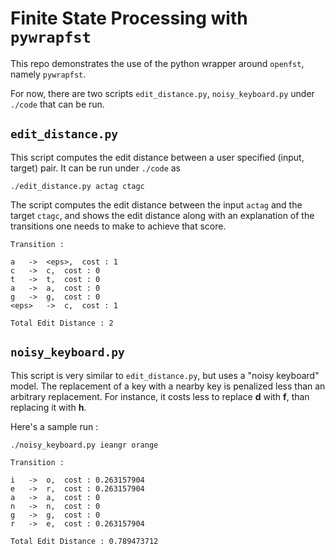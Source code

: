 # Finite State Processing with `pywrapfst`
This repo demonstrates the use of the python wrapper around `openfst`, namely `pywrapfst`. 

For now, there are two scripts `edit_distance.py`, `noisy_keyboard.py` under `./code` that can be run.

## `edit_distance.py` 
This script computes the edit distance between a user specified (input, target) pair.
It can be run under `./code` as

    ./edit_distance.py actag ctagc

The script computes the edit distance between the input `actag` and the target `ctagc`, and shows the edit distance along with an explanation of the transitions one needs to make to achieve that score.

    Transition : 

    a	->	<eps>,	cost : 1
    c	->	c,	cost : 0
    t	->	t,	cost : 0
    a	->	a,	cost : 0
    g	->	g,	cost : 0
    <eps>	->	c,	cost : 1

    Total Edit Distance : 2

## `noisy_keyboard.py`
This script is very similar to `edit_distance.py`, but uses a "noisy keyboard" model. The replacement of a key with a nearby key is penalized less than an arbitrary replacement. For instance, it costs less to replace **d** with **f**, than replacing it with  **h**.

Here's a sample run : 

    ./noisy_keyboard.py ieangr orange

    Transition : 

    i	->	o,	cost : 0.263157904
    e	->	r,	cost : 0.263157904
    a	->	a,	cost : 0
    n	->	n,	cost : 0
    g	->	g,	cost : 0
    r	->	e,	cost : 0.263157904

    Total Edit Distance : 0.789473712
